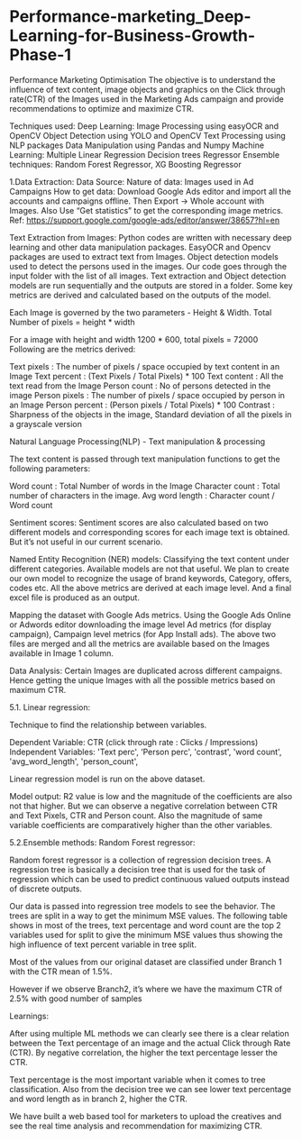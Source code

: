 # Performance-marketing_Deep-Learning-for-Business-Growth-Phase-1
Performance Marketing Optimisation
The objective is to understand the influence of text content, image objects and graphics on the Click through rate(CTR) of the Images used in the Marketing Ads campaign and provide recommendations to optimize and maximize CTR.

Techniques used: Deep Learning: Image Processing using easyOCR and OpenCV Object Detection using YOLO and OpenCV Text Processing using NLP packages Data Manipulation using Pandas and Numpy Machine Learning: Multiple Linear Regression Decision trees Regressor Ensemble techniques: Random Forest Regressor, XG Boosting Regressor

1.Data Extraction: Data Source: Nature of data: Images used in Ad Campaigns How to get data: Download Google Ads editor and import all the accounts and campaigns offline. Then Export -> Whole account with Images. Also Use “Get statistics” to get the corresponding image metrics. Ref: https://support.google.com/google-ads/editor/answer/38657?hl=en

Text Extraction from Images: Python codes are written with necessary deep learning and other data manipulation packages. EasyOCR and Opencv packages are used to extract text from Images. Object detection models used to detect the persons used in the images.
Our code goes through the input folder with the list of all images. Text extraction and Object detection models are run sequentially and the outputs are stored in a folder. Some key metrics are derived and calculated based on the outputs of the model.

Each Image is governed by the two parameters - Height & Width. Total Number of pixels = height * width

For a image with height and width 1200 * 600, total pixels = 72000 Following are the metrics derived:

Text pixels : The number of pixels / space occupied by text content in an Image Text percent : (Text Pixels / Total Pixels) * 100 Text content : All the text read from the Image Person count : No of persons detected in the image Person pixels : The number of pixels / space occupied by person in an Image Person percent : (Person pixels / Total Pixels) * 100 Contrast : Sharpness of the objects in the image, Standard deviation of all the pixels in a grayscale version

Natural Language Processing(NLP) - Text manipulation & processing

The text content is passed through text manipulation functions to get the following parameters:

Word count : Total Number of words in the Image Character count : Total number of characters in the image. Avg word length : Character count / Word count

Sentiment scores: Sentiment scores are also calculated based on two different models and corresponding scores for each image text is obtained. But it’s not useful in our current scenario.

Named Entity Recognition (NER) models: Classifying the text content under different categories. Available models are not that useful. We plan to create our own model to recognize the usage of brand keywords, Category, offers, codes etc. All the above metrics are derived at each image level. And a final excel file is produced as an output.

Mapping the dataset with Google Ads metrics.
Using the Google Ads Online or Adwords editor downloading the image level Ad metrics (for display campaign), Campaign level metrics (for App Install ads). The above two files are merged and all the metrics are available based on the Images available in Image 1 column.

Data Analysis:
Certain Images are duplicated across different campaigns. Hence getting the unique Images with all the possible metrics based on maximum CTR.

5.1. Linear regression:

Technique to find the relationship between variables.

Dependent Variable: CTR (click through rate : Clicks / Impressions) Independent Variables: 'Text perc', ‘Person perc', 'contrast', 'word count', 'avg_word_length', 'person_count',

Linear regression model is run on the above dataset.

Model output: R2 value is low and the magnitude of the coefficients are also not that higher. But we can observe a negative correlation between CTR and Text Pixels, CTR and Person count. Also the magnitude of same variable coefficients are comparatively higher than the other variables.

5.2.Ensemble methods: Random Forest regressor:

Random forest regressor is a collection of regression decision trees. A regression tree is basically a decision tree that is used for the task of regression which can be used to predict continuous valued outputs instead of discrete outputs.

Our data is passed into regression tree models to see the behavior. The trees are split in a way to get the minimum MSE values. The following table shows in most of the trees, text percentage and word count are the top 2 variables used for split to give the minimum MSE values thus showing the high influence of text percent variable in tree split.

Most of the values from our original dataset are classified under Branch 1 with the CTR mean of 1.5%.

However if we observe Branch2, it’s where we have the maximum CTR of 2.5% with good number of samples

Learnings:

After using multiple ML methods we can clearly see there is a clear relation between the Text percentage of an image and the actual Click through Rate (CTR). By negative correlation, the higher the text percentage lesser the CTR.

Text percentage is the most important variable when it comes to tree classification. Also from the decision tree we can see lower text percentage and word length as in branch 2, higher the CTR.

We have built a web based tool for marketers to upload the creatives and see the real time analysis and recommendation for maximizing CTR.
